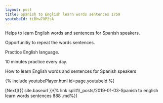 ```yaml
---
layout: post
title: Spanish to English learn words sentences 1759 
youtubeId: tLBhw7OP2sA
---
```

 
 
Helps to learn English words and sentences for Spanish speakers.

Opportunitiy to repeat the words sentences. 

Practice English language. 
 
10 minutes practice every day. 
 
How to learn English words and sentences for Spanish speakers 
 
{% include youtubePlayer.html id=page.youtubeId %}
 
 
[Next]({{ site.baseurl }}{% link  split1/_posts/2019-01-03-Spanish to english learn words sentences 888 .md%})
 
